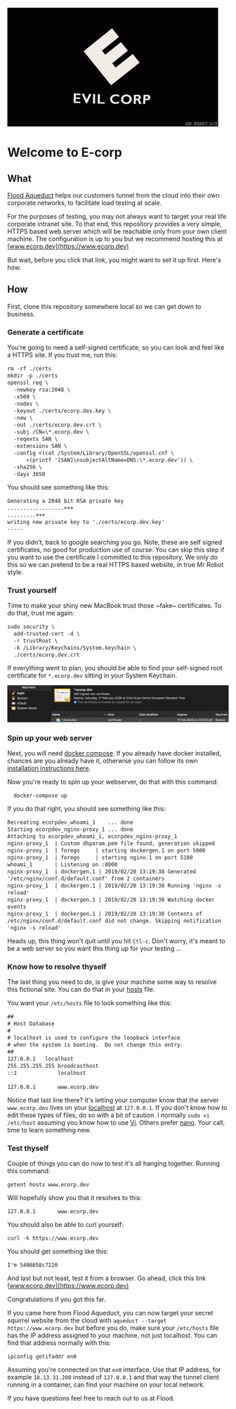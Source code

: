 ![](certs/ecorp.gif)

# Welcome to E-corp

## What

[Flood Aqueduct](https://aqueduct.flood.io) helps our customers tunnel from the cloud into their own corporate networks, to facilitate load testing at scale.

For the purposes of testing, you may not always want to target your real life corporate intranet site. To that end, this repository provides a very simple, HTTPS based web server which will be reachable only from your own client machine. The configuration is up to you but we recommend hosting this at [www.ecorp.dev](https://www.ecorp.dev)

But wait, before you click that link, you might want to set it up first. Here's how.

## How

First, clone this repository somewhere local so we can get down to business.

### Generate a certificate

You're going to need a self-signed certificate, so you can look and feel like a HTTPS site. If you trust me, run this:

```
rm -rf ./certs
mkdir -p ./certs
openssl req \
  -newkey rsa:2048 \
  -x509 \
  -nodes \
  -keyout ./certs/ecorp.dev.key \
  -new \
  -out ./certs/ecorp.dev.crt \
  -subj /CN=\*.ecorp.dev \
  -reqexts SAN \
  -extensions SAN \
  -config <(cat /System/Library/OpenSSL/openssl.cnf \
      <(printf '[SAN]\nsubjectAltName=DNS:\*.ecorp.dev')) \
  -sha256 \
  -days 3650
```

You should see something like this:

```
Generating a 2048 bit RSA private key
..................+++
.........+++
writing new private key to './certs/ecorp.dev.key'
-----
```

If you didn't, back to google searching you go. Note, these are self signed certificates, no good for production use of course. You can skip this step if you want to use the certificate I committed to this repository. We only do this so we can pretend to be a real HTTPS based website, in true Mr Robot style.

### Trust yourself

Time to make your shiny new MacBook trust those ~fake~ certificates. To do that, trust me again:

```
sudo security \
  add-trusted-cert -d \
  -r trustRoot \
  -k /Library/Keychains/System.keychain \
  ./certs/ecorp.dev.crt
```

If everything went to plan, you should be able to find your self-signed root certificate for `*.ecorp.dev` sitting in your System Keychain.

![](certs/Keychain_Access.png)

### Spin up your web server

Next, you will need [docker compose](https://docs.docker.com/compose/). If you already have docker installed, chances are you already have it, otherwise you can follow its own [installation instructions here](https://docs.docker.com/compose/install/).

Now you're ready to spin up your webserver, do that with this command:

```
  docker-compose up
```

If you do that right, you should see something like this:

```
Recreating ecorpdev_whoami_1    ... done
Starting ecorpdev_nginx-proxy_1 ... done
Attaching to ecorpdev_whoami_1, ecorpdev_nginx-proxy_1
nginx-proxy_1  | Custom dhparam.pem file found, generation skipped
nginx-proxy_1  | forego     | starting dockergen.1 on port 5000
nginx-proxy_1  | forego     | starting nginx.1 on port 5100
whoami_1       | Listening on :8000
nginx-proxy_1  | dockergen.1 | 2019/02/20 13:19:38 Generated '/etc/nginx/conf.d/default.conf' from 2 containers
nginx-proxy_1  | dockergen.1 | 2019/02/20 13:19:38 Running 'nginx -s reload'
nginx-proxy_1  | dockergen.1 | 2019/02/20 13:19:38 Watching docker events
nginx-proxy_1  | dockergen.1 | 2019/02/20 13:19:38 Contents of /etc/nginx/conf.d/default.conf did not change. Skipping notification 'nginx -s reload'
```

Heads up, this thing won't quit until you hit `Ctl-c`. Don't worry, it's meant to be a web server so you want this thing up for your testing ...

### Know how to resolve thyself

The last thing you need to do, is give your machine some way to resolve this fictional site. You can do that in your [hosts](https://en.wikipedia.org/wiki/Hosts_(file)) file.

You want your `/etc/hosts` file to look something like this:

```
##
# Host Database
#
# localhost is used to configure the loopback interface
# when the system is booting.  Do not change this entry.
##
127.0.0.1	localhost
255.255.255.255	broadcasthost
::1             localhost

127.0.0.1       www.ecorp.dev
```

Notice that last line there? It's letting your computer know that the server `www.ecorp.dev` lives on your [localhost](https://en.wikipedia.org/wiki/Localhost) at `127.0.0.1`. If you don't know how to edit these types of files, do so with a bit of caution. I normally `sudo vi /etc/host` assuming you know how to use [Vi](https://en.wikipedia.org/wiki/Vi). Others prefer [nano](https://en.wikipedia.org/wiki/GNU_nano). Your call, time to learn something new.

### Test thyself

Couple of things you can do now to test it's all hanging together. Running this command:

```
getent hosts www.ecorp.dev
```

Will hopefully show you that it resolves to this:

```
127.0.0.1       www.ecorp.dev
```

You should also be able to curl yourself:

```
curl -k https://www.ecorp.dev
```

You should get something like this:

```
I'm 5400858c7220
```

And last but not least, test it from a browser. Go ahead, click this link [www.ecorp.dev](https://www.ecorp.dev)

Congratulations if you got this far.

If you came here from Flood Aqueduct, you can now target your secret squirrel website from the cloud with `aqueduct --target https://www.ecorp.dev` but before you do, make sure your `/etc/hosts` file has the IP address assigned to your machine, not just localhost. You can find that address normally with this:

```
ipconfig getifaddr en0
```

Assuming you're connected on that `en0` interface. Use that IP address, for example `10.13.31.200` instead of `127.0.0.1` and that way the tunnel client running in a container, can find your machine on your local network.

If you have questions feel free to reach out to us at Flood.
